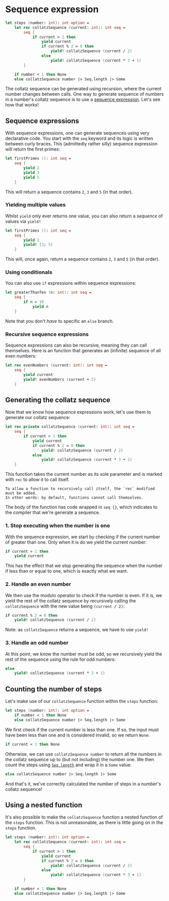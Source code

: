 # Sequence expression

```fsharp
let steps (number: int): int option =
    let rec collatzSequence (current: int): int seq =
        seq {
            if current > 1 then
                yield current
                if current % 2 = 0 then
                    yield! collatzSequence (current / 2)
                else
                    yield! collatzSequence (current * 3 + 1)
        }

    if number < 1 then None
    else collatzSequence number |> Seq.length |> Some
```

The collatz sequence can be generated using recursion, where the current number changes between calls.
One way to generate sequence of numbers in a number's collatz sequence is to use a [sequence expression][sequence-expressions].
Let's see how that works!

## Sequence expressions

With sequence expressions, one can generate sequences using very declarative code.
You start with the `seq` keyword and its logic is written between curly braces.
This (admittedly rather silly) sequence expression will return the first primes:

```fsharp
let firstPrimes (): int seq =
    seq {
        yield 2
        yield 3
        yield 5
    }
```

This will return a sequence contains `2`, `3` and `5` (in that order).

### Yielding multiple values

Whilst `yield` only ever returns one value, you can also return a _sequence_ of values via `yield!`

```fsharp
let firstPrimes (): int seq =
    seq {
        yield 2
        yield! [3; 5]
    }
```

This will, once again, return a sequence contains `2`, `3` and `5` (in that order).

### Using conditionals

You can also use `if` expressions within sequence expressions:

```fsharp
let greaterThanTen (n: int): int seq =
    seq {
        if n > 10
            yield n
    }
```

Note that you don't _have_ to specific an `else` branch.

### Recursive sequence expressions

Sequence expressions can also be recursive, meaning they can call themselves.
Here is an function that generates an (infinite) sequence of all even numbers:

```fsharp
let rec evenNumbers (current: int): int seq =
    seq {
        yield current
        yield! evenNumbers (current + 2)
    }
```

## Generating the collatz sequence

Now that we know how sequence expressions work, let's use them to generate our collatz sequence:

```fsharp
let rec private collatzSequence (current: int): int seq =
    seq {
        if current > 1 then
            yield current
            if current % 2 = 0 then
                yield! collatzSequence (current / 2)
            else
                yield! collatzSequence (current * 3 + 1)
    }
```

This function takes the current number as its sole parameter and is marked with `rec` to allow it to call itself.

```exercism/note
To allow a function to recursively call itself, the `rec` modified must be added.
In other words: by default, functions cannot call themselves.
```

The body of the function has code wrapped in `seq {}`, which indicates to the compiler that we're generate a sequence.

### 1. Stop executing when the number is one

With the sequence expression, we start by checking if the current number of greater than one.
Only when it is do we yield the current number:

```fsharp
if current > 1 then
    yield current
```

This has the effect that we stop generating the sequence when the number if less than or equal to one, which is exactly what we want.

### 2. Handle an even number

We then use the modulo operator to check if the number is even.
If it is, we yield the rest of the collatz sequence by recursively calling the `collatzSequence` with the new value being `(current / 2)`:

```fsharp
if current % 2 = 0 then
    yield! collatzSequence (current / 2)
```

Note: as `collatzSequence` returns a sequence, we have to use `yield!`

### 3. Handle an odd number

At this point, we know the number must be odd, so we recursively yield the rest of the sequence using the rule for odd numbers:

```fsharp
else
    yield! collatzSequence (current * 3 + 1)
```

## Counting the number of steps

Let's make use of our `collatzSequence` function within the `steps` function:

```fsharp
let steps (number: int): int option =
    if number < 1 then None
    else collatzSequence number |> Seq.length |> Some
```

We first check if the current number is less than one.
If so, the input must have been less than one and is considered invalid, so we return `None`:

```fsharp
if current < 1 then None
```

Otherwise, we can use `collatzSequence number` to return all the numbers in the collatz sequence up to (but not including) the number one.
We then count the steps using [`Seq.length`][seq.length] and wrap it in a `Some` value:

```fsharp
else collatzSequence number |> Seq.length |> Some
```

And that's it, we've correctly calculated the number of steps in a number's collatz sequence!

## Using a nested function

It's also possible to make the `collatzSequence` function a nested function of the `steps` function.
This is not unreasonable, as there is little going on in the `steps` function.

```fsharp
let steps (number: int): int option =
    let rec collatzSequence (current: int): int seq =
        seq {
            if current > 1 then
                yield current
                if current % 2 = 0 then
                    yield! collatzSequence (current / 2)
                else
                    yield! collatzSequence (current * 3 + 1)
        }

    if number < 1 then None
    else collatzSequence number |> Seq.length |> Some
```

[options]: https://learn.microsoft.com/en-us/dotnet/fsharp/language-reference/options
[seq.length]: https://fsharp.github.io/fsharp-core-docs/reference/fsharp-collections-seqmodule.html#length
[sequence-expressions]: https://learn.microsoft.com/en-us/dotnet/fsharp/language-reference/sequences#sequence-expressions
